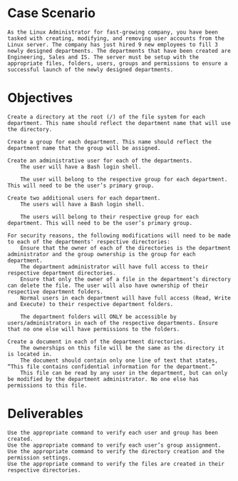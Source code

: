 # Case Scenario

    As the Linux Administrator for fast-growing company, you have been tasked with creating, modifying, and removing user accounts from the Linux server. The company has just hired 9 new employees to fill 3 newly designed departments. The departments that have been created are Engineering, Sales and IS. The server must be setup with the appropriate files, folders, users, groups and permissions to ensure a successful launch of the newly designed departments.

# Objectives

    Create a directory at the root (/) of the file system for each department. This name should reflect the department name that will use the directory.

    Create a group for each department. This name should reflect the department name that the group will be assigned.

    Create an administrative user for each of the departments.
        The user will have a Bash login shell.

        The user will belong to the respective group for each department. This will need to be the user’s primary group.

    Create two additional users for each department.
        The users will have a Bash login shell.

        The users will belong to their respective group for each department. This will need to be the user’s primary group.

    For security reasons, the following modifications will need to be made to each of the departments' respective directories:
        Ensure that the owner of each of the directories is the department administrator and the group ownership is the group for each department.
        The department administrator will have full access to their respective department directories.
        Ensure that only the owner of a file in the department’s directory can delete the file. The user will also have ownership of their respective department folders.
        Normal users in each department will have full access (Read, Write and Execute) to their respective department folders.

        The department folders will ONLY be accessible by users/administrators in each of the respective departments. Ensure that no one else will have permissions to the folders.

    Create a document in each of the department directories.
        The ownerships on this file will be the same as the directory it is located in.
        The document should contain only one line of text that states, “This file contains confidential information for the department.”
        This file can be read by any user in the department, but can only be modified by the department administrator. No one else has permissions to this file.

# Deliverables

    Use the appropriate command to verify each user and group has been created.
    Use the appropriate command to verify each user’s group assignment.
    Use the appropriate command to verify the directory creation and the permission settings.
    Use the appropriate command to verify the files are created in their respective directories.

